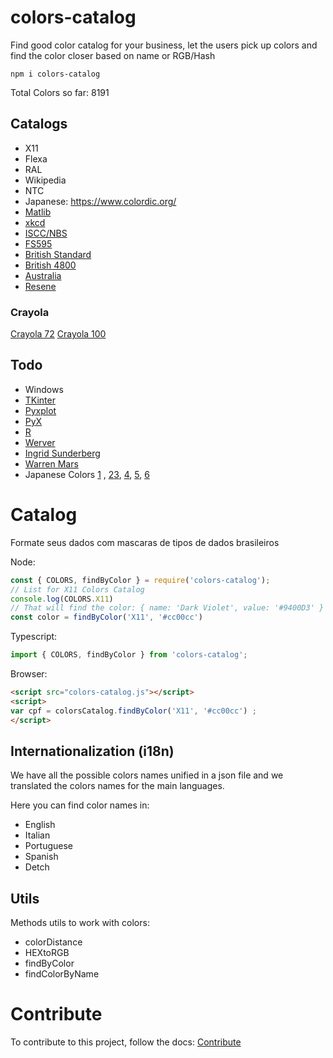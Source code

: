# colors-catalog

Find good color catalog for your business, let the users pick up colors and find the color closer based on name or RGB/Hash

`npm i colors-catalog` 

Total Colors so far: 8191
## Catalogs

* X11
* Flexa
* RAL
* Wikipedia
* NTC
* Japanese: https://www.colordic.org/
* [Matlib](https://github.com/bakennedy/colorspace/blob/master/colors.json)
* [xkcd](https://matplotlib.org/stable/tutorials/colors/colors.html)
* [ISCC/NBS](http://www-db.deis.unibo.it/courses/TW/DOCS/w3schools/colors/colors_nbs.asp.html)
* [FS595](http://www-db.deis.unibo.it/courses/TW/DOCS/w3schools/colors/colors_fs595.asp.html)
* [British Standard](http://www-db.deis.unibo.it/courses/TW/DOCS/w3schools/colors/colors_british.asp.html)
* [British 4800](http://www-db.deis.unibo.it/courses/TW/DOCS/w3schools/colors/colors_british.asp.html)
* [Australia](http://www-db.deis.unibo.it/courses/TW/DOCS/w3schools/colors/colors_australia.asp.html)
* [Resene](http://www-db.deis.unibo.it/courses/TW/DOCS/w3schools/colors/colors_resene.asp.html)
### Crayola

[Crayola 72](http://www.jennyscrayoncollection.com/2019/03/complete-list-of-current-crayola.html)
[Crayola 100](http://www.jennyscrayoncollection.com/2019/03/complete-list-of-current-crayola.html)


## Todo

* Windows
* [TKinter](http://www.science.smith.edu/dftwiki/index.php/Color_Charts_for_TKinter)
* [Pyxplot](http://pyxplot.org.uk/current/doc/html/ch-color_charts.html)
* [PyX](https://pyx-project.org/manual/colorname.html)
* [R](https://www.datanovia.com/en/blog/awesome-list-of-657-r-color-names/)
* [Werver](https://www.c82.net/werner/)
* [Ingrid Sunderberg](https://ingridsnotes.wordpress.com/2014/02/04/the-color-thesaurus/)
* [Warren Mars](http://warrenmars.com/visual_art/theory/colour_wheel/wheel_colours.htm)
* Japanese Colors [1](https://nipponcolors.com/) , [2](https://www.wikiwand.com/en/Traditional_colors_of_Japan)[3](http://kidorakujapan.com/know/others_color.html), [4](https://iwabijin.wordpress.com/japanese-traditional-colors/), [5](https://www.stefanimhoff.de/traditional-colors-of-japan/),
[6](https://simplicable.com/new/japanese-colors)


# Catalog

Formate seus dados com mascaras de tipos de dados brasileiros

Node:
```js
const { COLORS, findByColor } = require('colors-catalog');
// List for X11 Colors Catalog
console.log(COLORS.X11) 
// That will find the color: { name: 'Dark Violet', value: '#9400D3' }
const color = findByColor('X11', '#cc00cc') 
```

Typescript:
```ts
import { COLORS, findByColor } from 'colors-catalog';
```

Browser:
```html
<script src="colors-catalog.js"></script>
<script>
var cpf = colorsCatalog.findByColor('X11', '#cc00cc') ; 
</script>  
```

## Internationalization (i18n)

We have all the possible colors names unified in a json file and we translated the colors names for the main languages.

Here you can find color names in:
* English
* Italian
* Portuguese
* Spanish
* Detch

## Utils

Methods utils to work with colors:

* colorDistance
* HEXtoRGB
* findByColor
* findColorByName



# Contribute

To contribute to this project, follow the docs: [Contribute](CONTRIBUTING.md)